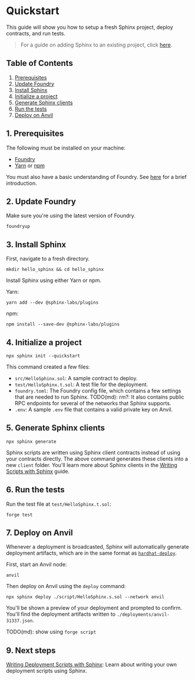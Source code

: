 # Quickstart
This guide will show you how to setup a fresh Sphinx project, deploy contracts, and run tests.

> For a guide on adding Sphinx to an existing project, click [here](https://github.com/sphinx-labs/sphinx/blob/develop/docs/cli-foundry-existing-project.md).

## Table of Contents

1. [Prerequisites](#1-prerequisites)
2. [Update Foundry](#2-update-foundry)
3. [Install Sphinx](#3-install-sphinx)
4. [Initialize a project](#4-initialize-a-project)
5. [Generate Sphinx clients](#5-generate-sphinx-clients)
6. [Run the tests](#6-run-the-tests)
7. [Deploy on Anvil](#7-deploy-on-anvil)

## 1. Prerequisites

The following must be installed on your machine:
- [Foundry](https://book.getfoundry.sh/getting-started/installation)
- [Yarn](https://classic.yarnpkg.com/lang/en/docs/install/) or [npm](https://docs.npmjs.com/downloading-and-installing-node-js-and-npm)

You must also have a basic understanding of Foundry. See [here](https://book.getfoundry.sh/getting-started/first-steps) for a brief introduction.

## 2. Update Foundry

Make sure you're using the latest version of Foundry.

```
foundryup
```

## 3. Install Sphinx

First, navigate to a fresh directory.

```
mkdir hello_sphinx && cd hello_sphinx
```

Install Sphinx using either Yarn or npm.

Yarn:
```
yarn add --dev @sphinx-labs/plugins
```

npm:
```
npm install --save-dev @sphinx-labs/plugins
```

## 4. Initialize a project

```
npx sphinx init --quickstart
```

This command created a few files:
- `src/HelloSphinx.sol`: A sample contract to deploy.
- `test/HelloSphinx.t.sol`: A test file for the deployment.
- `foundry.toml`: The Foundry config file, which contains a few settings that are needed to run Sphinx. TODO(md): rm?: It also contains public RPC endpoints for several of the networks that Sphinx supports.
- `.env`: A sample `.env` file that contains a valid private key on Anvil.

## 5. Generate Sphinx clients
```
npx sphinx generate
```

Sphinx scripts are written using Sphinx client contracts instead of using your contracts directly. The above command generates these clients into a new `client` folder. You'll learn more about Sphinx clients in the [Writing Scripts with Sphinx](TODO) guide.

## 6. Run the tests

Run the test file at `test/HelloSphinx.t.sol`:

```
forge test
```

## 7. Deploy on Anvil

Whenever a deployment is broadcasted, Sphinx will automatically generate deployment artifacts, which
are in the same format as [`hardhat-deploy`](https://github.com/wighawag/hardhat-deploy).

First, start an Anvil node:
```
anvil
```

Then deploy on Anvil using the `deploy` command:
```
npx sphinx deploy ./script/HelloSphinx.s.sol --network anvil
```

You'll be shown a preview of your deployment and prompted to confirm. You'll find the deployment artifacts written to `./deployments/anvil-31337.json`.

TODO(md): show using `forge script`

## 9. Next steps

[Writing Deployment Scripts with Sphinx](TODO): Learn about writing your own deployment scripts using Sphinx.
